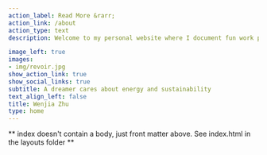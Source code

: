 ```yaml
---
action_label: Read More &rarr;
action_link: /about
action_type: text
description: Welcome to my personal website where I document fun work projects and share my unstoppable journeys to grow data skills! By leveraging the power of big data, we can consume energy smarter and live a more sustainable lifestyle. Come and join me! Make a change TODAY!

image_left: true
images:
- img/revoir.jpg
show_action_link: true
show_social_links: true
subtitle: A dreamer cares about energy and sustainability
text_align_left: false
title: Wenjia Zhu
type: home
---
```


** index doesn't contain a body, just front matter above.
See index.html in the layouts folder **
